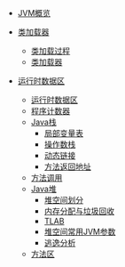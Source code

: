 - [JVM概览](./overview/JVM概览.md)

- [类加载器]()
    - [类加载过程](./classloader/类加载过程.md)
    - [类加载器](./classloader/类加载器.md)

- [运行时数据区]()
    - [运行时数据区](./memory/运行时数据区.md)
    - [程序计数器](./memory/程序计数器.md)
    - [Java栈](./memory/Java栈.md)
        - [局部变量表](./memory/局部变量表.md)
        - [操作数栈](./memory/操作数栈.md)
        - [动态链接](./memory/动态链接.md)
        - [方法返回地址](./memory/方法返回地址.md)
    - [方法调用](./memory/方法调用.md)
    - [Java堆]()
        - [堆空间划分](./heap/堆空间划分.md)
        - [内存分配与垃圾回收](./heap/内存分配与垃圾回收.md)
        - [TLAB](./heap/TLAB.md)
        - [堆空间常用JVM参数](./heap/堆空间常用JVM参数.md)
        - [逃逸分析](./heap/逃逸分析.md)
    - [方法区]()
